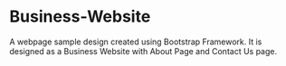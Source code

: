 # Business-Website
A webpage sample design created using Bootstrap Framework. It is designed as a Business Website with About Page and Contact Us page.
